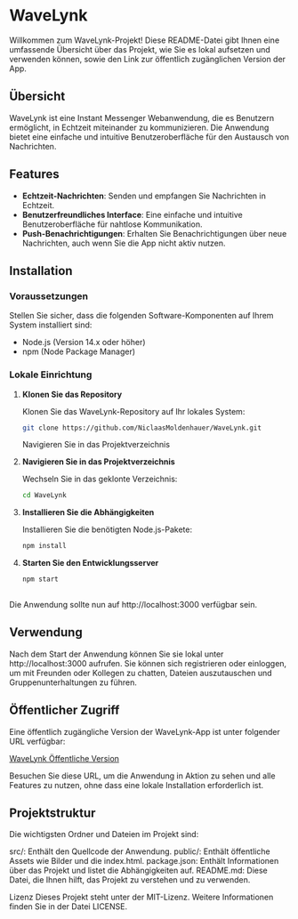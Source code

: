 # WaveLynk

Willkommen zum WaveLynk-Projekt! Diese README-Datei gibt Ihnen eine umfassende Übersicht über das Projekt, wie Sie es lokal aufsetzen und verwenden können, sowie den Link zur öffentlich zugänglichen Version der App.

## Übersicht

WaveLynk ist eine Instant Messenger Webanwendung, die es Benutzern ermöglicht, in Echtzeit miteinander zu kommunizieren. Die Anwendung bietet eine einfache und intuitive Benutzeroberfläche für den Austausch von Nachrichten.

## Features

- **Echtzeit-Nachrichten**: Senden und empfangen Sie Nachrichten in Echtzeit.
- **Benutzerfreundliches Interface**: Eine einfache und intuitive Benutzeroberfläche für nahtlose Kommunikation.
- **Push-Benachrichtigungen**: Erhalten Sie Benachrichtigungen über neue Nachrichten, auch wenn Sie die App nicht aktiv nutzen.

## Installation

### Voraussetzungen

Stellen Sie sicher, dass die folgenden Software-Komponenten auf Ihrem System installiert sind:

- Node.js (Version 14.x oder höher)
- npm (Node Package Manager)

### Lokale Einrichtung

1. **Klonen Sie das Repository**

   Klonen Sie das WaveLynk-Repository auf Ihr lokales System:

   ```bash
   git clone https://github.com/NiclaasMoldenhauer/WaveLynk.git
   ```
   Navigieren Sie in das Projektverzeichnis

2. **Navigieren Sie in das Projektverzeichnis**

   Wechseln Sie in das geklonte Verzeichnis:

   ```bash
   cd WaveLynk
3. **Installieren Sie die Abhängigkeiten**

   Installieren Sie die benötigten Node.js-Pakete:
   
   ```bash
   npm install
5. **Starten Sie den Entwicklungsserver**

   ```bash
   npm start
  
  Die Anwendung sollte nun auf http://localhost:3000 verfügbar sein.

## Verwendung
Nach dem Start der Anwendung können Sie sie lokal unter http://localhost:3000 aufrufen. Sie können sich registrieren oder einloggen, um mit Freunden oder Kollegen zu chatten, Dateien auszutauschen und Gruppenunterhaltungen zu führen.

## Öffentlicher Zugriff

Eine öffentlich zugängliche Version der WaveLynk-App ist unter folgender URL verfügbar:

[WaveLynk Öffentliche Version](http://3.78.232.86:3000)

Besuchen Sie diese URL, um die Anwendung in Aktion zu sehen und alle Features zu nutzen, ohne dass eine lokale Installation erforderlich ist.

## Projektstruktur
Die wichtigsten Ordner und Dateien im Projekt sind:

src/: Enthält den Quellcode der Anwendung.
public/: Enthält öffentliche Assets wie Bilder und die index.html.
package.json: Enthält Informationen über das Projekt und listet die Abhängigkeiten auf.
README.md: Diese Datei, die Ihnen hilft, das Projekt zu verstehen und zu verwenden.

Lizenz
Dieses Projekt steht unter der MIT-Lizenz. Weitere Informationen finden Sie in der Datei LICENSE.
